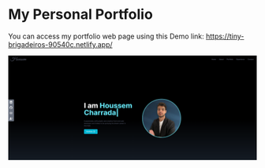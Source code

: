 # My Personal Portfolio
You can access my portfolio web page using this Demo link: https://tiny-brigadeiros-90540c.netlify.app/

![](https://github.com/houssem-charrada/my-portfolio/blob/main/src/assets/myPortfolioScreenshot.png)


